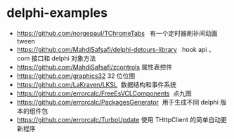 # delphi-examples


- https://github.com/norgepaul/TChromeTabs   有一个定时器刷补间动画tween
- https://github.com/MahdiSafsafi/delphi-detours-library   hook api 、 com 接口和 delphi 对象方法
- https://github.com/MahdiSafsafi/zcontrols 属性表控件
- https://github.com/graphics32  32 位位图
- https://github.com/LaKraven/LKSL  数据结构和事件系统
- https://github.com/errorcalc/FreeEsVCLComponents  点九图
- https://github.com/errorcalc/PackagesGenerator  用于生成不同 delphi 版本的组件包
- https://github.com/errorcalc/TurboUpdate 使用 THttpClient 的简单自动更新程序
